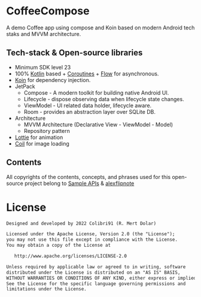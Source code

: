 # CoffeeCompose
A demo Coffee app using compose and Koin based on modern Android tech staks and MVVM architecture. 

## Tech-stack & Open-source libraries
- Minimum SDK level 23
- 100% [Kotlin](https://kotlinlang.org/) based + [Coroutines](https://github.com/Kotlin/kotlinx.coroutines) + [Flow](https://kotlin.github.io/kotlinx.coroutines/kotlinx-coroutines-core/kotlinx.coroutines.flow/) for asynchronous.
- [Koin](https://insert-koin.io/docs/reference/koin-android/compose/) for dependency injection.
- JetPack
  - Compose - A modern toolkit for building native Android UI.
  - Lifecycle - dispose observing data when lifecycle state changes.
  - ViewModel - UI related data holder, lifecycle aware.
  - Room - provides an abstraction layer over SQLite DB.
- Architecture
  - MVVM Architecture (Declarative View - ViewModel - Model)
  - Repository pattern
- [Lottie](https://github.com/airbnb/lottie/blob/master/android-compose.md) for animation
- [Coil](https://coil-kt.github.io/coil/compose/) for image loading

## Contents
All copyrights of the contents, concepts, and phrases used for this open-source project belong to [Sample APIs](https://api.sampleapis.com/) & [alexflipnote](https://coffee.alexflipnote.dev/)

# License
```xml
Designed and developed by 2022 Colibri91 (R. Mert Dolar)

Licensed under the Apache License, Version 2.0 (the "License");
you may not use this file except in compliance with the License.
You may obtain a copy of the License at

   http://www.apache.org/licenses/LICENSE-2.0

Unless required by applicable law or agreed to in writing, software
distributed under the License is distributed on an "AS IS" BASIS,
WITHOUT WARRANTIES OR CONDITIONS OF ANY KIND, either express or implied.
See the License for the specific language governing permissions and
limitations under the License.
```

